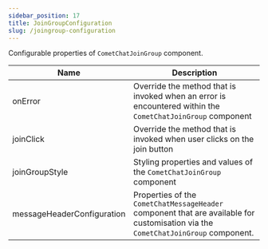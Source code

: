 ```yaml
---
sidebar_position: 17
title: JoinGroupConfiguration
slug: /joingroup-configuration
---
```


Configurable properties of `CometChatJoinGroup` component.

| Name | Description | 
| ---- | ---- | 
| onError | Override the method that is invoked when an error is encountered within the `CometChatJoinGroup` component | 
| joinClick | Override the method that is invoked when user clicks on the join button | 
| joinGroupStyle | Styling properties and values of the `CometChatJoinGroup` component | 
| messageHeaderConfiguration | Properties of the `CometChatMessageHeader` component that are available for customisation via the `CometChatJoinGroup` component. | 
